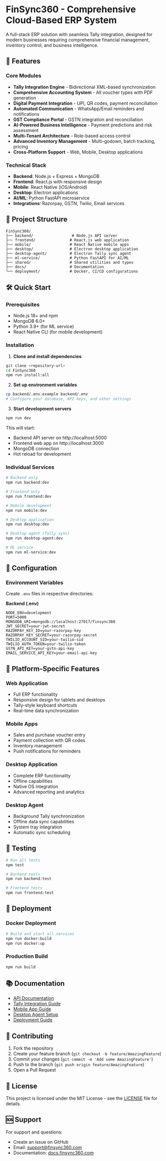 # FinSync360 - Comprehensive Cloud-Based ERP System

A full-stack ERP solution with seamless Tally integration, designed for modern businesses requiring comprehensive financial management, inventory control, and business intelligence.

## 🚀 Features

### Core Modules
- **Tally Integration Engine** - Bidirectional XML-based synchronization
- **Comprehensive Accounting System** - All voucher types with PDF generation
- **Digital Payment Integration** - UPI, QR codes, payment reconciliation
- **Automated Communication** - WhatsApp/Email reminders and notifications
- **GST Compliance Portal** - GSTN integration and reconciliation
- **AI-Powered Business Intelligence** - Payment predictions and risk assessment
- **Multi-Tenant Architecture** - Role-based access control
- **Advanced Inventory Management** - Multi-godown, batch tracking, pricing
- **Cross-Platform Support** - Web, Mobile, Desktop applications

### Technical Stack
- **Backend**: Node.js + Express + MongoDB
- **Frontend**: React.js with responsive design
- **Mobile**: React Native (iOS/Android)
- **Desktop**: Electron applications
- **AI/ML**: Python FastAPI microservice
- **Integrations**: Razorpay, GSTN, Twilio, Email services

## 📁 Project Structure

```
FinSync360/
├── backend/                 # Node.js API server
├── frontend/               # React.js web application
├── mobile/                 # React Native mobile apps
├── desktop/                # Electron desktop application
├── desktop-agent/          # Electron Tally sync agent
├── ml-service/             # Python FastAPI for AI/ML
├── shared/                 # Shared utilities and types
├── docs/                   # Documentation
└── deployment/             # Docker, CI/CD configurations
```

## 🛠️ Quick Start

### Prerequisites
- Node.js 18+ and npm
- MongoDB 6.0+
- Python 3.9+ (for ML service)
- React Native CLI (for mobile development)

### Installation

1. **Clone and install dependencies**
```bash
git clone <repository-url>
cd FinSync360
npm run install:all
```

2. **Set up environment variables**
```bash
cp backend/.env.example backend/.env
# Configure your database, API keys, and other settings
```

3. **Start development servers**
```bash
npm run dev
```

This will start:
- Backend API server on http://localhost:5000
- Frontend web app on http://localhost:3000
- MongoDB connection
- Hot reload for development

### Individual Services

```bash
# Backend only
npm run backend:dev

# Frontend only
npm run frontend:dev

# Mobile development
npm run mobile:dev

# Desktop application
npm run desktop:dev

# Desktop agent (Tally sync)
npm run desktop-agent:dev

# ML service
npm run ml-service:dev
```

## 🔧 Configuration

### Environment Variables

Create `.env` files in respective directories:

**Backend (.env)**
```
NODE_ENV=development
PORT=5000
MONGODB_URI=mongodb://localhost:27017/finsync360
JWT_SECRET=your-jwt-secret
RAZORPAY_KEY_ID=your-razorpay-key
RAZORPAY_KEY_SECRET=your-razorpay-secret
TWILIO_ACCOUNT_SID=your-twilio-sid
TWILIO_AUTH_TOKEN=your-twilio-token
GSTN_API_KEY=your-gstn-api-key
EMAIL_SERVICE_API_KEY=your-email-api-key
```

## 📱 Platform-Specific Features

### Web Application
- Full ERP functionality
- Responsive design for tablets and desktops
- Tally-style keyboard shortcuts
- Real-time data synchronization

### Mobile Apps
- Sales and purchase voucher entry
- Payment collection with QR codes
- Inventory management
- Push notifications for reminders

### Desktop Application
- Complete ERP functionality
- Offline capabilities
- Native OS integration
- Advanced reporting and analytics

### Desktop Agent
- Background Tally synchronization
- Offline data sync capabilities
- System tray integration
- Automatic sync scheduling

## 🧪 Testing

```bash
# Run all tests
npm test

# Backend tests
npm run backend:test

# Frontend tests
npm run frontend:test
```

## 🚀 Deployment

### Docker Deployment
```bash
# Build and start all services
npm run docker:build
npm run docker:up
```

### Production Build
```bash
npm run build
```

## 📚 Documentation

- [API Documentation](./docs/api.md)
- [Tally Integration Guide](./docs/tally-integration.md)
- [Mobile App Guide](./docs/mobile-guide.md)
- [Desktop Agent Setup](./docs/desktop-agent.md)
- [Deployment Guide](./docs/deployment.md)

## 🤝 Contributing

1. Fork the repository
2. Create your feature branch (`git checkout -b feature/AmazingFeature`)
3. Commit your changes (`git commit -m 'Add some AmazingFeature'`)
4. Push to the branch (`git push origin feature/AmazingFeature`)
5. Open a Pull Request

## 📄 License

This project is licensed under the MIT License - see the [LICENSE](LICENSE) file for details.

## 🆘 Support

For support and questions:
- Create an issue on GitHub
- Email: support@finsync360.com
- Documentation: [docs.finsync360.com](https://docs.finsync360.com)
